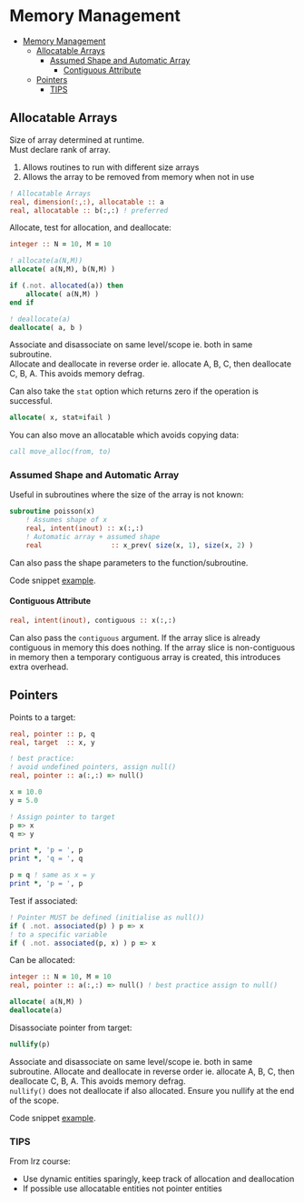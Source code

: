 # Memory Management

- [Memory Management](#memory-management)
  - [Allocatable Arrays](#allocatable-arrays)
    - [Assumed Shape and Automatic Array](#assumed-shape-and-automatic-array)
      - [Contiguous Attribute](#contiguous-attribute)
  - [Pointers](#pointers)
    - [TIPS](#tips)

## Allocatable Arrays

Size of array determined at runtime.  
Must declare rank of array.

1. Allows routines to run with different size arrays
2. Allows the array to be removed from memory when not in use

```fortran
! Allocatable Arrays
real, dimension(:,:), allocatable :: a
real, allocatable :: b(:,:) ! preferred
```

Allocate, test for allocation, and deallocate:

```fortran
integer :: N = 10, M = 10

! allocate(a(N,M))
allocate( a(N,M), b(N,M) )

if (.not. allocated(a)) then
    allocate( a(N,M) )
end if

! deallocate(a)
deallocate( a, b )
```

Associate and disassociate on same level/scope ie. both in same subroutine.  
Allocate and deallocate in reverse order
ie. allocate A, B, C, then deallocate C, B, A. This avoids memory defrag.  

Can also take the `stat` option which returns zero if the operation is successful.

```fortran
allocate( x, stat=ifail )
```

You can also move an allocatable which avoids copying data:

```fortran
call move_alloc(from, to)
```

### Assumed Shape and Automatic Array

Useful in subroutines where the size of the array is not known:

```fortran
subroutine poisson(x)
    ! Assumes shape of x
    real, intent(inout) :: x(:,:)
    ! Automatic array + assumed shape
    real                 :: x_prev( size(x, 1), size(x, 2) )
```

Can also pass the shape parameters to the function/subroutine.

Code snippet [example](../07_Memory_Manage/alloc_arrays.f90).

#### Contiguous Attribute

```fortran
real, intent(inout), contiguous :: x(:,:)
```

Can also pass the `contiguous` argument. If the array slice is already contiguous in memory this does nothing. If the array slice is non-contiguous in memory then a temporary contiguous array is created, this introduces extra overhead.

## Pointers

Points to a target:

```fortran
real, pointer :: p, q
real, target  :: x, y

! best practice:
! avoid undefined pointers, assign null()
real, pointer :: a(:,:) => null()

x = 10.0
y = 5.0

! Assign pointer to target
p => x
q => y

print *, 'p = ', p
print *, 'q = ', q

p = q ! same as x = y
print *, 'p = ', p
```

Test if associated:

```fortran
! Pointer MUST be defined (initialise as null())
if ( .not. associated(p) ) p => x
! to a specific variable
if ( .not. associated(p, x) ) p => x
```

Can be allocated:

```fortran
integer :: N = 10, M = 10
real, pointer :: a(:,:) => null() ! best practice assign to null()

allocate( a(N,M) )
deallocate(a)
```

Disassociate pointer from target:

```fortran
nullify(p)
```

Associate and disassociate on same level/scope ie. both in same subroutine. Allocate and deallocate in reverse order
ie. allocate A, B, C, then deallocate C, B, A. This avoids memory defrag.  
`nullify()` does not deallocate if also allocated. Ensure you nullify at the end of the scope.

Code snippet [example](../07_Memory_Manage/pointers.f90).

### TIPS

From lrz course:

- Use dynamic entities sparingly, keep track of allocation and deallocation
- If possible use allocatable entities not pointer entities
